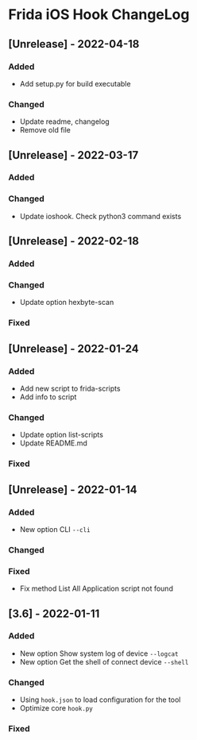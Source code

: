 # Frida iOS Hook ChangeLog

## [Unrelease] - 2022-04-18

### Added
- Add setup.py for build executable
### Changed
- Update readme, changelog
- Remove old file 

## [Unrelease] - 2022-03-17

### Added

### Changed
- Update ioshook. Check python3 command exists

## [Unrelease] - 2022-02-18

### Added

### Changed
- Update option hexbyte-scan

### Fixed

## [Unrelease] - 2022-01-24

### Added
- Add new script to frida-scripts
- Add info to script

### Changed
- Update option list-scripts
- Update README.md

### Fixed

## [Unrelease] - 2022-01-14

### Added
- New option CLI `--cli`
 
### Changed

### Fixed
- Fix method List All Application script not found 

## [3.6] - 2022-01-11

### Added
- New option Show system log of device `--logcat`
- New option Get the shell of connect device `--shell`
 
### Changed
- Using `hook.json` to load configuration for the tool
- Optimize core `hook.py`

### Fixed
